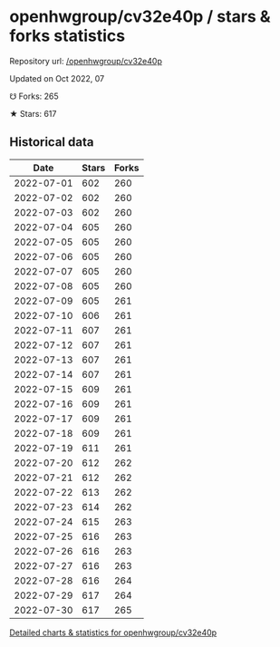 # openhwgroup/cv32e40p / stars & forks statistics

Repository url: [/openhwgroup/cv32e40p](https://github.com/openhwgroup/cv32e40p)

Updated on Oct 2022, 07

☋ Forks: 265

★ Stars: 617

## Historical data
| Date | Stars | Forks |
|------|-------|-------|
| 2022-07-01 | 602 | 260 | 
| 2022-07-02 | 602 | 260 | 
| 2022-07-03 | 602 | 260 | 
| 2022-07-04 | 605 | 260 | 
| 2022-07-05 | 605 | 260 | 
| 2022-07-06 | 605 | 260 | 
| 2022-07-07 | 605 | 260 | 
| 2022-07-08 | 605 | 260 | 
| 2022-07-09 | 605 | 261 | 
| 2022-07-10 | 606 | 261 | 
| 2022-07-11 | 607 | 261 | 
| 2022-07-12 | 607 | 261 | 
| 2022-07-13 | 607 | 261 | 
| 2022-07-14 | 607 | 261 | 
| 2022-07-15 | 609 | 261 | 
| 2022-07-16 | 609 | 261 | 
| 2022-07-17 | 609 | 261 | 
| 2022-07-18 | 609 | 261 | 
| 2022-07-19 | 611 | 261 | 
| 2022-07-20 | 612 | 262 | 
| 2022-07-21 | 612 | 262 | 
| 2022-07-22 | 613 | 262 | 
| 2022-07-23 | 614 | 262 | 
| 2022-07-24 | 615 | 263 | 
| 2022-07-25 | 616 | 263 | 
| 2022-07-26 | 616 | 263 | 
| 2022-07-27 | 616 | 263 | 
| 2022-07-28 | 616 | 264 | 
| 2022-07-29 | 617 | 264 | 
| 2022-07-30 | 617 | 265 | 


[Detailed charts & statistics for openhwgroup/cv32e40p](https://reviewgithub.com/rep/openhwgroup/cv32e40p)
